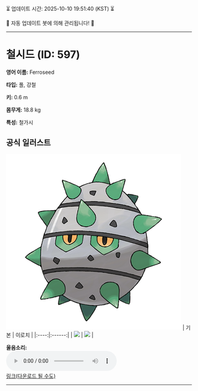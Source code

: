 
⏳ 업데이트 시간: 2025-10-10 19:51:40 (KST) ⏳

🤖 자동 업데이트 봇에 의해 관리됩니다! 🤖

---

# 철시드 (ID: 597)
**영어 이름:** Ferroseed

**타입:** 풀, 강철

**키:** 0.6 m

**몸무게:** 18.8 kg

**특성:** 철가시

## 공식 일러스트
![](https://raw.githubusercontent.com/PokeAPI/sprites/master/sprites/pokemon/other/official-artwork/597.png)
| 기본 | 이로치 |
|:----:|:------:|
| <img src="http://play.pokemonshowdown.com/sprites/ani/ferroseed.gif" width="200"> | <img src="http://play.pokemonshowdown.com/sprites/ani-shiny/ferroseed.gif" width="200"> |

**울음소리:**<br><audio controls src="https://raw.githubusercontent.com/PokeAPI/cries/main/cries/pokemon/latest/597.ogg"></audio><br> [링크(다운로드 될 수도)](https://raw.githubusercontent.com/PokeAPI/cries/main/cries/pokemon/latest/597.ogg)


---
